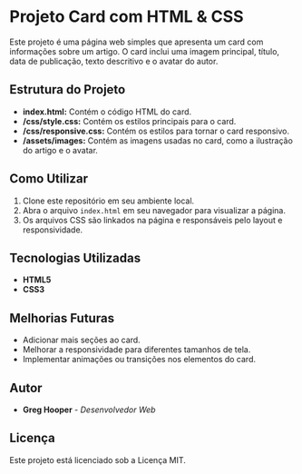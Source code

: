 # Projeto Card com HTML & CSS

Este projeto é uma página web simples que apresenta um card com informações sobre um artigo. O card inclui uma imagem principal, título, data de publicação, texto descritivo e o avatar do autor.

## Estrutura do Projeto

- **index.html:** Contém o código HTML do card.
- **/css/style.css:** Contém os estilos principais para o card.
- **/css/responsive.css:** Contém os estilos para tornar o card responsivo.
- **/assets/images:** Contém as imagens usadas no card, como a ilustração do artigo e o avatar.

## Como Utilizar

1. Clone este repositório em seu ambiente local.
2. Abra o arquivo `index.html` em seu navegador para visualizar a página.
3. Os arquivos CSS são linkados na página e responsáveis pelo layout e responsividade.

## Tecnologias Utilizadas

- **HTML5**
- **CSS3**

## Melhorias Futuras

- Adicionar mais seções ao card.
- Melhorar a responsividade para diferentes tamanhos de tela.
- Implementar animações ou transições nos elementos do card.

## Autor

- **Greg Hooper** - *Desenvolvedor Web*

## Licença

Este projeto está licenciado sob a Licença MIT.
